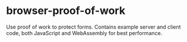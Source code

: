 # browser-proof-of-work
Use proof of work to protect forms. Contains example server and client code, both JavaScript and WebAssembly for best performance.
